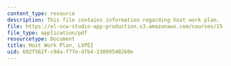 ```yaml
---
content_type: resource
description: This file contains information regarding host work plan.
file: https://ol-ocw-studio-app-production.s3.amazonaws.com/courses/15-s07-globalhealth-lab-spring-2013/692f562fc94af77edfb413899548260e_MIT15_S07S13_host_wor_lvp.pdf
file_type: application/pdf
resourcetype: Document
title: Host Work Plan, LVPEI
uid: 692f562f-c94a-f77e-dfb4-13899548260e
---
```

